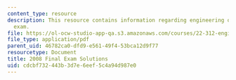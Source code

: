 ```yaml
---
content_type: resource
description: This resource contains information regarding engineering of nuclear reactors
  exam.
file: https://ol-ocw-studio-app-qa.s3.amazonaws.com/courses/22-312-engineering-of-nuclear-reactors-fall-2015/cdcbf732443b3d7e6eef5c4a94d987e0_MIT22_312F15_final_2008Sol.pdf
file_type: application/pdf
parent_uid: 46782ca0-dfd9-e561-49f4-53bca12d9f77
resourcetype: Document
title: 2008 Final Exam Solutions
uid: cdcbf732-443b-3d7e-6eef-5c4a94d987e0
---
```

